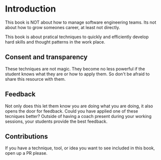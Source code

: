 # Introduction

This book is NOT about how to manage software engineering teams.  Its not about how to grow someones career, at least not directly.  

This book is about pratical techniques to quickly and efficiently develop hard skills and thought patterns in the work place.  

## Consent and transparency  

These techniques are not magic.  They become no less powerful if the student knows what they are or how to apply them.  So don't be afraid to share this resource with them. 


## Feedback
Not only does this let them know you are doing what you are doing, it also opens the door for feedback.  Could you have applied one of these tecniques better?  Outside of having a coach present during your working sessions, your students provide the best feedback.  

## Contributions  

If you have a technique, tool, or idea you want to see included in this book, open up a PR please.  

